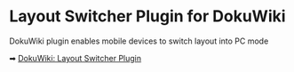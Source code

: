 # Layout Switcher Plugin for DokuWiki

DokuWiki plugin enables mobile devices to switch layout into PC mode

➡ <a href="https://laboradian.com/dokuwiki-layout-switcher-plugin/" target="_blank">DokuWiki: Layout Switcher Plugin</a>
